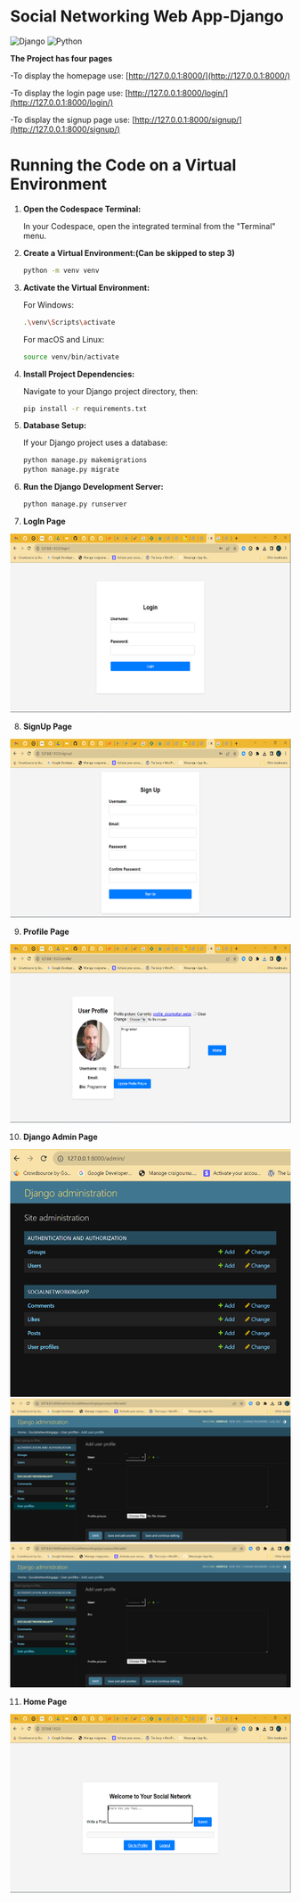 # Social Networking Web App-Django

![Django](https://img.shields.io/badge/django-%23092E20.svg?style=for-the-badge&logo=django&logoColor=white)  ![Python](https://img.shields.io/badge/python-3670A0?style=for-the-badge&logo=python&logoColor=ffdd54)

**The Project has four pages**

-To display the homepage use: [http://127.0.0.1:8000/](http://127.0.0.1:8000/)

-To display the login page use: [http://127.0.0.1:8000/login/](http://127.0.0.1:8000/login/)

-To display the signup page use: [http://127.0.0.1:8000/signup/](http://127.0.0.1:8000/signup/)

# Running the Code on a Virtual Environment

1. **Open the Codespace Terminal:**

   In your Codespace, open the integrated terminal from the "Terminal" menu.

2. **Create a Virtual Environment:(Can be skipped to step 3)**

   ```bash
   python -m venv venv
   ```

3. **Activate the Virtual Environment:**

   For Windows:
   ```bash
   .\venv\Scripts\activate
   ```
   For macOS and Linux:
   ```bash
   source venv/bin/activate
   ```

4. **Install Project Dependencies:**

   Navigate to your Django project directory, then:
   ```bash
   pip install -r requirements.txt
   ```

5. **Database Setup:**

   If your Django project uses a database:
   ```bash
   python manage.py makemigrations
   python manage.py migrate
   ```

6. **Run the Django Development Server:**

   ```bash
   python manage.py runserver
   ```
7. **LogIn Page**
<p>
<img src="https://github.com/craigouma/SocialNetworkingApp-Django/blob/main/UI1.png" width="600" height = "320"/>
</p>

8. **SignUp Page**
<p>
<img src="https://github.com/craigouma/SocialNetworkingApp-Django/blob/main/UI2.png" width="600" height = "320"/>
</p>

9. **Profile Page**
<p>
<img src="https://github.com/craigouma/SocialNetworkingApp-Django/blob/main/UI3.png" width="600" height = "320"/>
</p>

10. **Django Admin Page**

<img src="UI4.png"/>

<img src="UI5.png"/>

<img src="UI5.png"/>

11. **Home Page**
<p>
<img src="https://github.com/craigouma/SocialNetworkingApp-Django/blob/main/UI6.png" width="600" height = "320"/>
</p>
